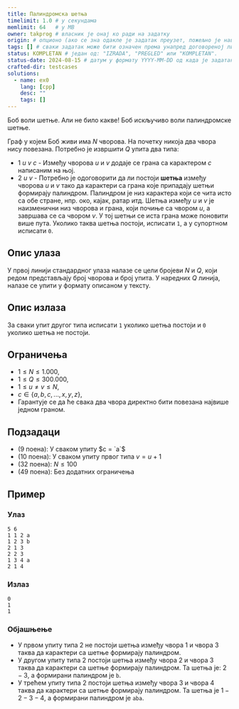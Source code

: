 ```yaml
---
title: Палиндромска шетња
timelimit: 1.0 # у секундама
memlimit: 64   # y MB
owner: takprog # власник је онај ко ради на задатку
origin: # опционо (ако се зна одакле је задатак преузет, пожељно је навести извор)
tags: [] # сваки задатак може бити означен према унапред договореној листи ознака
status: KOMPLETAN # један од: "IZRADA", "PREGLED" или "KOMPLETAN".
status-date: 2024-08-15 # датум у формату YYYY-MM-DD од када је задатак у наведеном статусу
crafted-dir: testcases
solutions:
  - name: ex0
    lang: [cpp]
    desc: ""
    tags: []
---
```


Боб воли шетње. Али не било какве! Боб искључиво воли палиндромске шетње.

Граф у којем Боб живи има $N$ чворова. На почетку никоја два чвора нису повезана. Потребно је извршити $Q$ упита два типа:
* $1$ $u$ $v$ $c$ - Између чворова $u$ и $v$ додаје се грана са карактером $c$ написаним на њој.
* $2$ $u$ $v$ - Потребно је одоговорити да ли постоји **шетња** између чворова $u$ и $v$ тако да карактери са грана које припадају шетњи формирају палиндром. Палиндром је низ карактера који се чита исто са обе стране, нпр. око, кајак, ратар итд. Шетња између $u$ и $v$ је наизменични низ чворова и грана, који почиње са чвором $u$, а завршава се са чвором $v$. У тој шетњи се иста грана може поновити више пута. Уколико таква шетња постоји, исписати `1`, а у супортном исписати `0`.


## Опис улаза
У првој линији стандардног улаза налазе се цели бројеви $N$ и $Q$, који редом представљају број чворова и број упита. У наредних $Q$ линија, налазе се упити у формату описаном у тексту.

## Опис излаза
За сваки упит другог типа исписати `1` уколико шетња постоји и `0` уколико шетња не постоји.

## Ограничења
*   $1 \leq N \leq 1.000$,
*   $1 \leq Q \leq 300.000$,
*   $1 \leq u \neq v \leq N$,
*   $c \in \{a,b,c,...,x,y,z\}$,
*   Гарантује се да ће свака два чвора директно бити повезана највише једном граном.


## Подзадаци
*   (9 поена): У сваком упиту $c = `a`$
*   (10 поена): У сваком упиту првог типа $v = u + 1$
*   (32 поена): $N \leq 100$
*   (49 поена): Без додатних ограничења
## Пример

### Улаз

```
5 6
1 1 2 a
1 2 3 b
2 1 3
2 2 3
1 3 4 a
2 1 4
```

### Излаз

```
0
1
1
```
### Објашњење
* У првом упиту типа $2$ не постоји шетња између чвора $1$ и чвора $3$ таква да карактери са шетње формирају палиндром. 
* У другом упиту типа $2$ постоји шетња између чвора $2$ и чвора $3$ таква да карактери са шетње формирају палиндром. Та шетња је: $2 - 3$, а формирани палиндром је `b`.
* У трећем упиту типа $2$ постоји шетња између чвора $3$ и чвора $4$ таква да карактери са шетње формирају палиндром. Та шетња је $1 - 2 - 3 - 4$, а формирани палиндром је `aba`.

